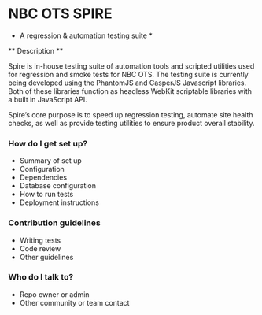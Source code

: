 # NBC OTS SPIRE #
* A regression & automation testing suite *

** Description **

Spire is in-house testing suite of automation tools and scripted utilities used for regression and smoke tests for NBC OTS. The testing suite is currently being developed using the PhantomJS and CasperJS Javascript libraries. Both of these libraries function as headless WebKit scriptable libraries with a built in JavaScript API.

Spire’s core purpose is to speed up regression testing, automate site health checks, as well as provide testing utilities to ensure product overall stability.

### How do I get set up? ###

* Summary of set up
* Configuration
* Dependencies
* Database configuration
* How to run tests
* Deployment instructions

### Contribution guidelines ###

* Writing tests
* Code review
* Other guidelines

### Who do I talk to? ###

* Repo owner or admin
* Other community or team contact